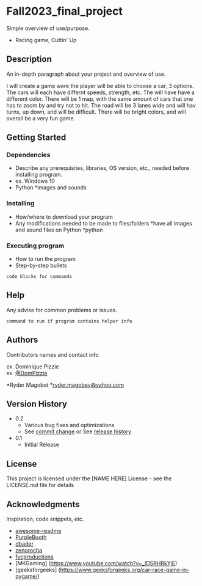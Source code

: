 # Fall2023_final_project

Simple overview of use/purpose.
- Racing game, Cuttin' Up

## Description

An in-depth paragraph about your project and overview of use.

I will create a game were the player will be able to choose a car, 3 options. The cars will each have differnt speeds, strength, etc. The will have have a different color. There will be 1 map, with the same amount of cars that one has to zoom by and try not to hit. The road will be 3 lanes wide and will hav turns, up down, and will be difficult. There will be bright colors, and will overall be a very fun game.
## Getting Started

### Dependencies

* Describe any prerequisites, libraries, OS version, etc., needed before installing program.
* ex. Windows 10
* Python
*images and sounds


### Installing

* How/where to download your program
* Any modifications needed to be made to files/folders
*have all images and sound files on Python
*python

### Executing program

* How to run the program
* Step-by-step bullets
```
code blocks for commands
```

## Help

Any advise for common problems or issues.
```
command to run if program contains helper info
```

## Authors

Contributors names and contact info

ex. Dominique Pizzie  
ex. [@DomPizzie](https://twitter.com/dompizzie)

*Ryder Magobet
*ryder.magobey@yahoo.com

## Version History

* 0.2
    * Various bug fixes and optimizations
    * See [commit change]() or See [release history]()
* 0.1
    * Initial Release

## License

This project is licensed under the [NAME HERE] License - see the LICENSE.md file for details

## Acknowledgments

Inspiration, code snippets, etc.
* [awesome-readme](https://github.com/matiassingers/awesome-readme)
* [PurpleBooth](https://gist.github.com/PurpleBooth/109311bb0361f32d87a2)
* [dbader](https://github.com/dbader/readme-template)
* [zenorocha](https://gist.github.com/zenorocha/4526327)
* [fvcproductions](https://gist.github.com/fvcproductions/1bfc2d4aecb01a834b46)
* [MKGaming] (https://www.youtube.com/watch?v=_lDSRHRkYjE)
* [geeksforgeeks] (https://www.geeksforgeeks.org/car-race-game-in-pygame/)
